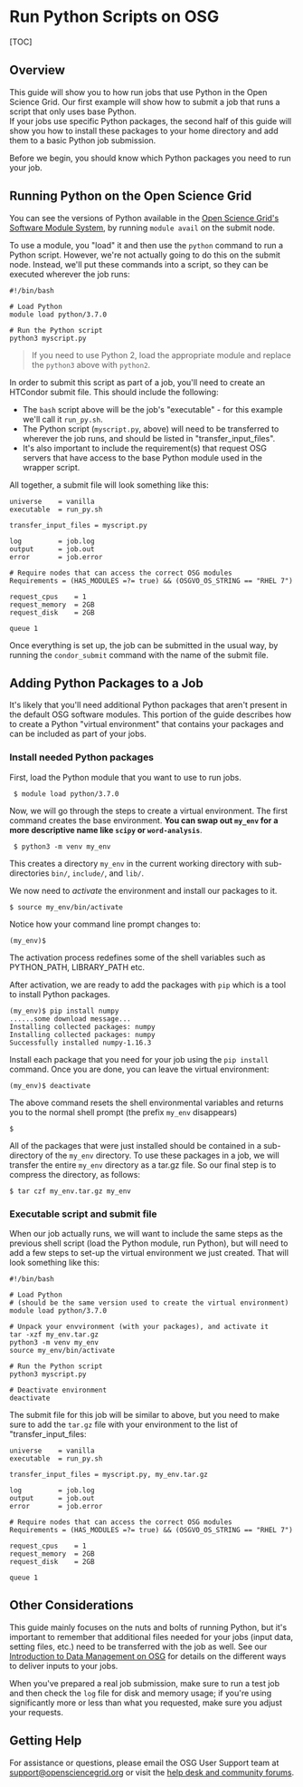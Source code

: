 [title]: - "Run Python Scripts on OSG"

# Run Python Scripts on OSG

[TOC]

## Overview

This guide will show you to how run jobs that use Python in the Open Science Grid. Our 
first example will show how to submit a job that runs a script that only uses base Python.  
If your jobs use specific Python packages, the second half of this guide will show you 
how to install these packages to your home directory and add them to a basic Python job 
submission.  

Before we begin, you should know which Python packages you need to run your job.  

## Running Python on the Open Science Grid

You can see the versions of Python available in the [Open Science Grid's Software 
Module System][module-guide], by running `module avail` on the submit node. 

To use a module, you "load" it and then use the `python` command to run a Python script. 
However, we're not actually going to do this on the submit node. Instead, we'll put 
these commands into a script, so they can be executed wherever the job runs: 

	#!/bin/bash

	# Load Python
	module load python/3.7.0

	# Run the Python script 
	python3 myscript.py


> If you need to use Python 2, load the appropriate module and 
> replace the `python3` above with `python2`.

In order to submit this script as part of a job, you'll need to create an HTCondor 
submit file. This should include the following: 

* The `bash` script above will be the job's "executable" - for this example we'll call it `run_py.sh`. 
* The Python script (`myscript.py`, above) will need to be transferred to wherever the job runs, and should be 
listed in "transfer_input_files".
* It's also important to include the requirement(s) that request OSG servers that 
have access to the base Python module used in the wrapper script. 

All together, a submit file will look something like this: 

	universe 	= vanilla     
	executable 	= run_py.sh

	transfer_input_files = myscript.py

	log         = job.log
	output      = job.out
	error       = job.error

	# Require nodes that can access the correct OSG modules
	Requirements = (HAS_MODULES =?= true) && (OSGVO_OS_STRING == "RHEL 7")

	request_cpus 	= 1 
	request_memory 	= 2GB
	request_disk 	= 2GB

	queue 1

Once everything is set up, the job can be submitted in the usual way, by running 
the `condor_submit` command with the name of the submit file. 

## Adding Python Packages to a Job

It's likely that you'll need additional Python packages that aren't present in 
the default OSG software modules.  This portion of the guide describes how to 
create a Python "virtual environment" that contains your packages and can be 
included as part of your jobs. 

### Install needed Python packages

First, load the Python module that you want to use to run jobs. 

     $ module load python/3.7.0

Now, we will go through the steps to create a virtual environment.  The first 
command creates the base environment. **You can swap out `my_env` for a more descriptive name like `scipy` or `word-analysis`**.

     $ python3 -m venv my_env

This creates a directory `my_env` in the current working directory 
with sub-directories `bin/`, `include/`, and `lib/`.   

We now need to _activate_ the environment and install our packages to it.  

    $ source my_env/bin/activate

Notice how your command line prompt changes to: 

    (my_env)$

The activation process redefines some of the shell variables 
such as PYTHON_PATH, LIBRARY_PATH etc. 

After activation, we are ready to add the packages with `pip` 
which is a tool to install Python packages. 

    (my_env)$ pip install numpy
    ......some download message...
    Installing collected packages: numpy
	Installing collected packages: numpy
	Successfully installed numpy-1.16.3

Install each package that you need for your job using the `pip install` command.  Once 
you are done, you can leave the virtual environment: 

    (my_env)$ deactivate

The above command resets the shell environmental variables and returns you to the 
normal shell prompt (the prefix `my_env` disappears)

    $ 

All of the packages that were just installed should be contained in a sub-directory 
of the `my_env` directory.  To use these packages in a job, we will transfer the 
entire `my_env` directory as a tar.gz file.  So our final step is to compress the 
directory, as follows: 

	$ tar czf my_env.tar.gz my_env


### Executable script and submit file

When our job actually runs, we will want to include the same steps as the previous 
shell script (load the Python module, run Python), but will need to add a few 
steps to set-up the virtual environment we just created. That will look 
something like this: 

	#!/bin/bash
	
	# Load Python
	# (should be the same version used to create the virtual environment)
	module load python/3.7.0

	# Unpack your envvironment (with your packages), and activate it
	tar -xzf my_env.tar.gz
	python3 -m venv my_env
	source my_env/bin/activate

	# Run the Python script 
	python3 myscript.py

	# Deactivate environment 
	deactivate

The submit file for this job will be similar to above, but you need to make sure 
to add the `tar.gz` file with your environment to the list of "transfer_input_files: 

	universe 	= vanilla     
	executable 	= run_py.sh

	transfer_input_files = myscript.py, my_env.tar.gz

	log         = job.log
	output      = job.out
	error       = job.error

	# Require nodes that can access the correct OSG modules
	Requirements = (HAS_MODULES =?= true) && (OSGVO_OS_STRING == "RHEL 7")

	request_cpus 	= 1 
	request_memory 	= 2GB
	request_disk 	= 2GB

	queue 1

## Other Considerations

This guide mainly focuses on the nuts and bolts of running Python, but it's important 
to remember that additional files needed for your jobs (input data, setting files, etc.) 
need to be transferred with the job as well. See our [Introduction to Data Management 
on OSG][data-intro] for details on the different ways to deliver inputs to your jobs. 

When you've prepared a real job submission, make sure to run a test job and then check 
the `log` file for disk and memory usage; if you're using significantly more or less 
than what you requested, make sure you adjust your requests. 

## Getting Help

For assistance or questions, please email the OSG User Support
 team  at [support@opensciencegrid.org](mailto:support@opensciencegrid.org) or visit the [help desk and community forums](http://support.opensciencegrid.org).

[module-guide]: 12000048518
[data-intro]: 12000002985